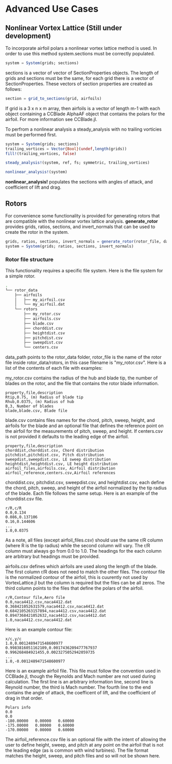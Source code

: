# Advanced Use Cases

## Nonlinear Vortex Lattice (Still under development)
To incorporate airfoil polars a nonlinear vortex lattice method is used. In order to use this method system.sections must be correctly populated.

```julia
system = System(grids; sections)
```

sections is a vector of vector of SectionProperties objects. The length of grids and sections must be the same, for each grid there is a vector of SectionProperties. These vectors of section properties are created as follows:

```julia
section = grid_to_sections(grid, airfoils)
```

If grid is a 3 x n x m array, then airfoils is a vector of length m-1 with each object containing a CCBlade AlphaAF object that contains the polars for the airfoil. For more information see CCBlade.jl.

To perfrom a nonlinear analysis a steady_analysis with no trailing vorticies must be performed first.

```julia
system = System(grids; sections)
trailing_vortices = Vector{Bool}(undef,length(grids))
fill!(trailing_vortices, false)

steady_analysis!(system, ref, fs; symmetric, trailing_vortices)

nonlinear_analysis!(system)
```

**nonlinear_analysis!** populates the sections with angles of attack, and coefficient of lift and drag.

## Rotors
For convenience some functionality is provided for generating rotors that are compatible with the nonlinear vortex lattice analysis. **generate_rotor** provides grids, ratios, sections, and invert_normals that can be used to create the rotor in the system.

```julia
grids, ratios, sections, invert_normals = generate_rotor(rotor_file, data_path)
system = System(grids; ratios, sections, invert_normals)
```

### Rotor file structure

This functionality requires a specific file system. Here is the file system for a simple rotor.

```bash
.
└── rotor_data
    ├── airfoils
    │   ├── my_airfoil.csv
    │   └── my_airfoil.dat
    └── rotors
        ├── my_rotor.csv
        ├── airfoils.csv
        ├── blade.csv
        ├── chorddist.csv
        ├── heightdist.csv
        ├── pitchdist.csv
        ├── sweepdist.csv
        └── centers.csv
```

data_path points to the rotor_data folder, rotor_file is the name of the rotor file inside rotor_data/rotors, in this case filename is "my_rotor.csv". Here is a list of the contents of each file with examples:

my_rotor.csv contains the radius of the hub and blade tip, the number of blades on the rotor, and the file that contains the rotor blade information.
``` 
property,file,description
Rtip,0.75, (m) Radius of blade tip
Rhub,0.0375, (m) Radius of hub
B,3, Number of blades
blade,blade.csv, Blade file
```

blade.csv contains files names for the chord, pitch, sweep, height, and airfoils for the blade and an optional file that defines the reference point on the airfoil for the measurements of pitch, sweep, and height. If centers.csv is not provided it defaults to the leading edge of the airfoil.
```
property,file,description
chorddist,chorddist.csv, Chord distribution
pitchdist,pitchdist.csv, Pitch distribution
sweepdist,sweepdist.csv, LE sweep distribution
heightdist,heightdist.csv, LE height distribution
airfoil_files,airfoils.csv, Airfoil distribution
airfoil_reference,centers.csv,Airfoil references
```

chorddist.csv, pitchdist.csv, sweepdist.csv, and heightdist.csv, each define the chord, pitch, sweep, and height of the airfoil normalized by the tip radius of the blade. Each file follows the same setup. Here is an example of the chorddist.csv file.

```
r/R,c/R
0.0,0.134
0.086,0.137106
0.16,0.144606
...
1.0,0.0375
```

As a note, all files (except airfoil_files.csv) should use the same r/R column (where R is the tip radius) while the second column will vary. The r/R column must always go from 0.0 to 1.0. The headings for the each column are arbitrary but headings must be provided.

airfoils.csv defines which airfoils are used along the length of the blade. The first column r/R does not need to match the other files. The contour file is the normalized contour of the airfoil, this is cuurently not used by VortexLattice.jl but the column is required but the files can be all zeros. The third column points to the files that define the polars of the airfoil.

```
r/R,Contour file,Aero file
0.0,naca4412.csv,naca4412.dat
0.368421052631579,naca4412.csv,naca4412.dat
0.6842105263157894,naca4412.csv,naca4412.dat
0.8947368421052632,naca4412.csv,naca4412.dat
1.0,naca4412.csv,naca4412.dat
```

Here is an example contour file:
```
x/c,y/c
1.0,0.0012489471548600977
0.9983816051162109,0.0017436209477767937
0.996268484921455,0.0023275052942059735
...
1.0,-0.0012489471548600977
```

Here is an example airfoil file. This file must follow the convention used in CCBlade.jl, though the Reynolds and Mach number are not used during calculation. The first line is an arbitrary information line, second line is Reynold number, the third is Mach number. The fourth line to the end contains the angle of attack, the coefficent of lift, and the coefficient of drag in that order.
```
Polars info
0.0
0.0
-180.00000   0.00000   0.60000
-175.00000   0.00000   0.60000
-170.00000   0.00000   0.60000
```

The airfoil_reference.csv file is an optional file with the intent of allowing the user to define height, sweep, and pitch at any point on the airfoil that is not the leading edge (as is common with wind turbines). The file format matches the height, sweep, and pitch files and so will not be shown here.